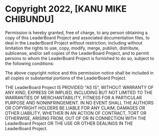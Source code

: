 # Copyright 2022, [KANU MIKE CHIBUNDU]

Permission is hereby granted, free of charge, to any person obtaining a copy of this LeaderBoard Project and associated documentation files, to deal in the LeaderBoard Project without restriction, including without limitation the rights to use, copy, modify, merge, publish, distribute, sublicense, and/or sell copies of the LeaderBoard Project, and to permit persons to whom the LeaderBoard Project is furnished to do so, subject to the following conditions:

The above copyright notice and this permission notice shall be included in all copies or substantial portions of the LeaderBoard Project.

THE LeaderBoard Project IS PROVIDED "AS IS", WITHOUT WARRANTY OF ANY KIND, EXPRESS OR IMPLIED, INCLUDING BUT NOT LIMITED TO THE WARRANTIES OF MERCHANTABILITY, FITNESS FOR A PARTICULAR PURPOSE AND NONINFRINGEMENT. IN NO EVENT SHALL THE AUTHORS OR COPYRIGHT HOLDERS BE LIABLE FOR ANY CLAIM, DAMAGES OR OTHER LIABILITY, WHETHER IN AN ACTION OF CONTRACT, TORT OR OTHERWISE, ARISING FROM, OUT OF OR IN CONNECTION WITH THE LeaderBoard Project OR THE USE OR OTHER DEALINGS IN THE LeaderBoard Project.
